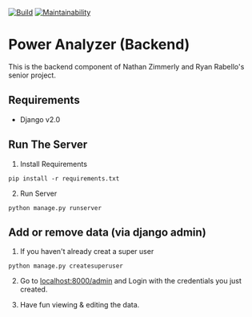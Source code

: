 [![Build](https://travis-ci.org/asteroidice/power-analyzer-backend.svg?branch=master)](https://travis-ci.org/asteroidice/power-analyzer-backend?branch=master)
[![Maintainability](https://api.codeclimate.com/v1/badges/caee846896d46a366709/maintainability)](https://codeclimate.com/github/asteroidice/power-analyzer-backend/maintainability)

# Power Analyzer (Backend)
This is the backend component of Nathan Zimmerly and Ryan Rabello's senior
project.

## Requirements
- Django v2.0

## Run The Server

1. Install Requirements

  ```
  pip install -r requirements.txt
  ```
2. Run Server
  ```
  python manage.py runserver
  ```

## Add or remove data (via django admin)

  1. If you haven't already creat a super user
  ```
  python manage.py createsuperuser
  ```

  2. Go to [localhost:8000/admin](http://localhost:8000/admin) and Login with
  the credentials you just created.

  3. Have fun viewing & editing the data.
